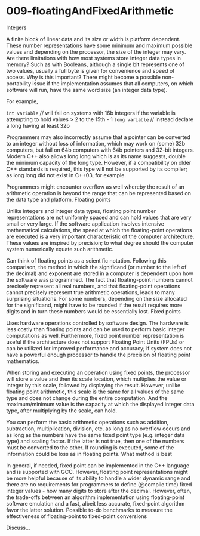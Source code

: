 # 009-floatingAndFixedArithmetic
Integers

A finite block of linear data and its size or width is platform dependent. These number representations have some minimum and maximum possible values and depending on the processor, the size of the integer may vary. Are there limitations with how most systems store integer data types in memory? Such as with Booleans, although a single bit represents one of two values, usually a full byte is given for convenience and speed of access. Why is this important? There might become a possible non-portability issue if the implementation assumes that all computers, on which software will run, have the same word size (an integer data type).

For example,

   ` int variable ` // will fail on systems with 16b integers if the variable is attempting to hold values > 2 to the 15th - 1
   ` long variable ` // instead declare a long having at least 32b

Programmers may also incorrectly assume that a pointer can be converted to an integer without loss of information, which may work on (some) 32b computers, but fail on 64b computers with 64b pointers and 32-bit integers. Modern C++ also allows long long which is as its name suggests, double the minimum capacity of the long type. However, if a compatibility on older C++ standards is required, this type will not be supported by its compiler; as long long did not exist in C++03, for example.

Programmers might encounter overflow as well whereby the result of an arithmetic operation is beyond the range that can be represented based on the data type and platform.
Floating points

Unlike integers and integer data types, floating point number representations are not uniformly spaced and can hold values that are very small or very large. If the software application involves intensive mathematical calculations, the speed at which the floating-point operations are executed is a very important characteristic of the computer architecture. These values are inspired by precision; to what degree should the computer system numerically equate such arithmetic.

Can think of floating points as a scientific notation. Following this comparison, the method in which the significand (or number to the left of the decimal) and exponent are stored in a computer is dependent upon how the software was programmed. The fact that floating-point numbers cannot precisely represent all real numbers, and that floating-point operations cannot precisely represent true arithmetic operations, leads to many surprising situations. For some numbers, depending on the size allocated for the significand, might have to be rounded if the result requires more digits and in turn these numbers would be essentially lost.
Fixed points

Uses hardware operations controlled by software design. The hardware is less costly than floating points and can be used to perform basic integer computations as well. Furthermore, fixed point number representation is useful if the architecture does not support Floating Point Units (FPUs) or can be utilized for improved performance and accuracy; if system does not have a powerful enough processor to handle the precision of floating point mathematics.

When storing and executing an operation using fixed points, the processor will store a value and then its scale location, which multiplies the value or integer by this scale, followed by displaying the result. However, unlike floating point arithmetic, this scale is the same for all values of the same type and does not change during the entire computation. And the maximum/minimum value is the capacity at which the displayed integer data type, after multiplying by the scale, can hold.

You can perform the basic arithmetic operations such as addition, subtraction, multiplication, division, etc. as long as no overflow occurs and as long as the numbers have the same fixed point type (e.g. integer data type) and scaling factor. If the latter is not true, then one of the numbers must be converted to the other. If rounding is executed, some of the information could be loss as in floating points.
What method is best

In general, if needed, fixed point can be implemented in the C++ language and is supported with GCC. However, floating point representations might be more helpful because of its ability to handle a wider dynamic range and there are no requirements for programmers to define (@compile time) fixed integer values - how many digits to store after the decimal. However, often, the trade-offs between an algorithm implementation using floating-point software emulation and a fast, albeit less accurate, fixed-point algorithm favor the latter solution.
Possible to-do benchmarks to measure the effectiveness of floating-point to fixed-point conversions

Discuss...
